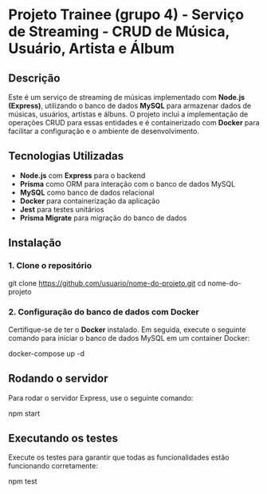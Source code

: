 # Projeto Trainee (grupo 4) - Serviço de Streaming - CRUD de Música, Usuário, Artista e Álbum

## Descrição

Este é um serviço de streaming de músicas implementado com **Node.js (Express)**, utilizando o banco de dados **MySQL** para armazenar dados de músicas, usuários, artistas e álbuns. O projeto inclui a implementação de operações CRUD para essas entidades e é containerizado com **Docker** para facilitar a configuração e o ambiente de desenvolvimento.

## Tecnologias Utilizadas

- **Node.js** com **Express** para o backend
- **Prisma** como ORM para interação com o banco de dados MySQL
- **MySQL** como banco de dados relacional
- **Docker** para containerização da aplicação
- **Jest** para testes unitários
- **Prisma Migrate** para migração do banco de dados

## Instalação

### 1. Clone o repositório

git clone https://github.com/usuario/nome-do-projeto.git
cd nome-do-projeto

### 2. Configuração do banco de dados com Docker
Certifique-se de ter o **Docker** instalado. Em seguida, execute o seguinte comando para iniciar o banco de dados MySQL em um container Docker:

docker-compose up -d

## Rodando o servidor
Para rodar o servidor Express, use o seguinte comando:

npm start

## Executando os testes
Execute os testes para garantir que todas as funcionalidades estão funcionando corretamente:

npm test